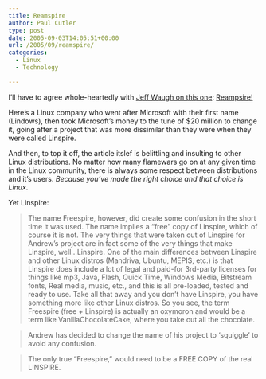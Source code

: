 ```yaml
---
title: Reamspire
author: Paul Cutler
type: post
date: 2005-09-03T14:05:51+00:00
url: /2005/09/reamspire/
categories:
  - Linux
  - Technology

---
```

I&#8217;ll have to agree whole-heartedly with [Jeff Waugh on this one][1]: [Reampsire!][2]

Here&#8217;s a Linux company who went after Microsoft with their first name (Lindows), then took Microsoft&#8217;s money to the tune of $20 million to change it, going after a project that was more dissimilar than they were when they were called Linspire.

And then, to top it off, the article itslef is belittling and insulting to other Linux distributions. No matter how many flamewars go on at any given time in the Linux community, there is always some respect between distributions and it&#8217;s users. _Because you&#8217;ve made the right choice and that choice is Linux_.

Yet Linspire:

> The name Freespire, however, did create some confusion in the short time it was used. The name implies a &#8220;free&#8221; copy of Linspire, which of course it is not. The very things that were taken out of Linspire for Andrew&#8217;s project are in fact some of the very things that make Linspire, well&#8230;Linspire. One of the main differences between Linspire and other Linux distros (Mandriva, Ubuntu, MEPIS, etc.) is that Linspire does include a lot of legal and paid-for 3rd-party licenses for things like mp3, Java, Flash, Quick Time, Windows Media, Bitstream fonts, Real media, music, etc., and this is all pre-loaded, tested and ready to use. Take all that away and you don&#8217;t have Linspire, you have something more like other Linux distros. So you see, the term Freespire (free + Linspire) is actually an oxymoron and would be a term like VanillaChocolateCake, where you take out all the chocolate.
  
> Andrew has decided to change the name of his project to &#8216;squiggle&#8217; to avoid any confusion.

> The only true &#8220;Freespire,&#8221; would need to be a FREE COPY of the real LINSPIRE.

 [1]: http://www.gnome.org/~jdub/blog/issues/desktop/1125704055
 [2]: http://info.linspire.com/freespire/index.html